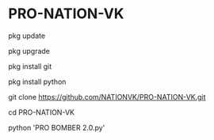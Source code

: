 # PRO-NATION-VK


pkg update

pkg upgrade

pkg install git 

pkg install python

git clone https://github.com/NATIONVK/PRO-NATION-VK.git

cd PRO-NATION-VK

python 'PRO BOMBER 2.0.py'
